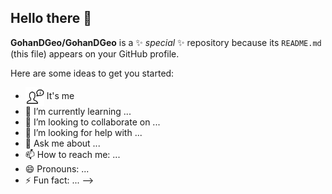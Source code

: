 ## Hello there 👋

**GohanDGeo/GohanDGeo** is a ✨ _special_ ✨ repository because its `README.md` (this file) appears on your GitHub profile.

Here are some ideas to get you started:

- <a target="blank"><img align="center" src="https://github.com/GohanDGeo/GohanDGeo/blob/main/icons/about-me-icon.png" height="30" /></a> It's me
- 🌱 I’m currently learning ...
- 👯 I’m looking to collaborate on ...
- 🤔 I’m looking for help with ...
- 💬 Ask me about ...
- 📫 How to reach me: ...
- 😄 Pronouns: ...
- ⚡ Fun fact: ...
-->
